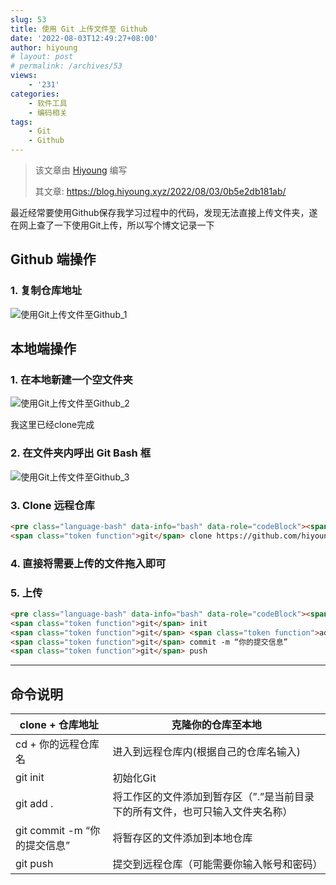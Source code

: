 ```yaml
---
slug: 53
title: 使用 Git 上传文件至 Github
date: '2022-08-03T12:49:27+08:00'
author: hiyoung
# layout: post
# permalink: /archives/53
views:
    - '231'
categories:
    - 软件工具
    - 编码相关
tags:
    - Git
    - Github
---
```


> 该文章由 [Hiyoung](https://blog.hiyoung.xyz/) 编写
>
> 其文章: <https://blog.hiyoung.xyz/2022/08/03/0b5e2db181ab/>

最近经常要使用Github保存我学习过程中的代码，发现无法直接上传文件夹，遂在网上查了一下使用Git上传，所以写个博文记录一下

## Github 端操作

### 1. 复制仓库地址

![使用Git上传文件至Github_1](https://cdn.statically.io/gh/hiyoung3937/img_hiyoung@master/bolg/%E4%BD%BF%E7%94%A8Git%E4%B8%8A%E4%BC%A0%E6%96%87%E4%BB%B6%E8%87%B3Github_1.3syztscmys80.jpg)

## 本地端操作

### 1. 在本地新建一个空文件夹

![使用Git上传文件至Github_2](https://cdn.statically.io/gh/hiyoung3937/img_hiyoung@master/bolg/%E4%BD%BF%E7%94%A8Git%E4%B8%8A%E4%BC%A0%E6%96%87%E4%BB%B6%E8%87%B3Github_2.5nufudqca7w0.jpg)

我这里已经clone完成

### 2. 在文件夹内呼出 Git Bash 框

![使用Git上传文件至Github_3](https://cdn.statically.io/gh/hiyoung3937/img_hiyoung@master/bolg/%E4%BD%BF%E7%94%A8Git%E4%B8%8A%E4%BC%A0%E6%96%87%E4%BB%B6%E8%87%B3Github_3.5l2lii1fkd80.jpg)

### 3. Clone 远程仓库

```html
<pre class="language-bash" data-info="bash" data-role="codeBlock"><span class="token function">git</span> clone + 你的仓库地址
<span class="token function">git</span> clone https://github.com/hiyoung3937/study_code.git  //示例
```

### 4. 直接将需要上传的文件拖入即可

### 5. 上传

```html
<pre class="language-bash" data-info="bash" data-role="codeBlock"><span class="token builtin class-name">cd</span>  study_code.git   //根据自己的远程仓库名输入
<span class="token function">git</span> init
<span class="token function">git</span> <span class="token function">add</span> <span class="token builtin class-name">.</span>
<span class="token function">git</span> commit -m “你的提交信息”
<span class="token function">git</span> push
```

- - - - - -

## 命令说明

| clone + 仓库地址 | 克隆你的仓库至本地 |
|---|---|
| cd + 你的远程仓库名 | 进入到远程仓库内(根据自己的仓库名输入) |
| git init | 初始化Git |
| git add . | 将工作区的文件添加到暂存区（”.”是当前目录下的所有文件，也可只输入文件夹名称） |
| git commit -m “你的提交信息” | 将暂存区的文件添加到本地仓库 |
| git push | 提交到远程仓库（可能需要你输入帐号和密码） |
